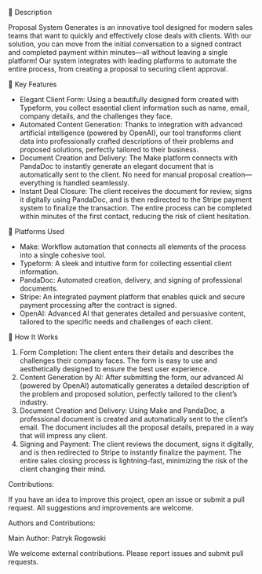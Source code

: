 🌟 Description

Proposal System Generates is an innovative tool designed for modern sales teams that want to quickly and effectively close deals with clients. With our solution, you can move from the initial conversation to a signed contract and completed payment within minutes—all without leaving a single platform! Our system integrates with leading platforms to automate the entire process, from creating a proposal to securing client approval.

🚀 Key Features

- Elegant Client Form: Using a beautifully designed form created with Typeform, you collect essential client information such as name, email, company details, and the challenges they face.
- Automated Content Generation: Thanks to integration with advanced artificial intelligence (powered by OpenAI), our tool transforms client data into professionally crafted descriptions of their problems and proposed solutions, perfectly tailored to their business.
- Document Creation and Delivery: The Make platform connects with PandaDoc to instantly generate an elegant document that is automatically sent to the client. No need for manual proposal creation—everything is handled seamlessly.
- Instant Deal Closure: The client receives the document for review, signs it digitally using PandaDoc, and is then redirected to the Stripe payment system to finalize the transaction. The entire process can be completed within minutes of the first contact, reducing the risk of client hesitation.

🔧 Platforms Used

- Make: Workflow automation that connects all elements of the process into a single cohesive tool.
- Typeform: A sleek and intuitive form for collecting essential client information.
- PandaDoc: Automated creation, delivery, and signing of professional documents.
- Stripe: An integrated payment platform that enables quick and secure payment processing after the contract is signed.
- OpenAI: Advanced AI that generates detailed and persuasive content, tailored to the specific needs and challenges of each client.

🎯 How It Works

1. Form Completion: The client enters their details and describes the challenges their company faces. The form is easy to use and aesthetically designed to ensure the best user experience.
2. Content Generation by AI: After submitting the form, our advanced AI (powered by OpenAI) automatically generates a detailed description of the problem and proposed solution, perfectly tailored to the client’s industry.
3. Document Creation and Delivery: Using Make and PandaDoc, a professional document is created and automatically sent to the client’s email. The document includes all the proposal details, prepared in a way that will impress any client.
4. Signing and Payment: The client reviews the document, signs it digitally, and is then redirected to Stripe to instantly finalize the payment. The entire sales closing process is lightning-fast, minimizing the risk of the client changing their mind.

Contributions:

If you have an idea to improve this project, open an issue or submit a pull request. All suggestions and improvements are welcome.

Authors and Contributions:

Main Author: Patryk Rogowski 

We welcome external contributions. Please report issues and submit pull requests.




